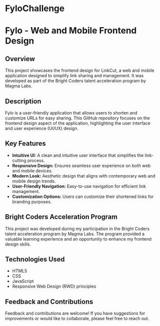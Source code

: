 # FyloChallenge

# Fylo - Web and Mobile Frontend Design

## Overview
This project showcases the frontend design for LinkCut, a web and mobile application designed to simplify link sharing and management. It was developed as part of the Bright Coders talent acceleration program by Magma Labs.

## Description
Fylo is a user-friendly application that allows users to shorten and customize URLs for easy sharing. This GitHub repository focuses on the frontend design aspect of the application, highlighting the user interface and user experience (UI/UX) design.

## Key Features
- **Intuitive UI:** A clean and intuitive user interface that simplifies the link-cutting process.
- **Responsive Design:** Ensures seamless user experience on both web and mobile devices.
- **Modern Look:** Aesthetic design that aligns with contemporary web and mobile design trends.
- **User-Friendly Navigation:** Easy-to-use navigation for efficient link management.
- **Customization Options:** Users can customize their shortened links for branding purposes.

## Bright Coders Acceleration Program
This project was developed during my participation in the Bright Coders talent acceleration program by Magma Labs. The program provided a valuable learning experience and an opportunity to enhance my frontend design skills.

## Technologies Used
- HTML5
- CSS
- JavaScript
- Responsive Web Design (RWD) principles

## Feedback and Contributions
Feedback and contributions are welcome! If you have suggestions for improvements or would like to collaborate, please feel free to reach out.


